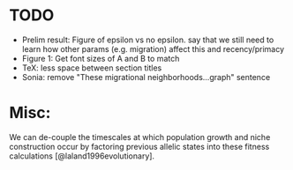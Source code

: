 # TODO
* Prelim result: Figure of epsilon vs no epsilon. say that we still need to learn how other params (e.g. migration) affect this and recency/primacy
* Figure 1: Get font sizes of A and B to match
* TeX: less space between section titles
* Sonia: remove "These migrational neighborhoods...graph" sentence


# Misc:

We can de-couple the timescales at which population growth and niche                                                                                   
construction occur by factoring previous allelic states into these fitness                                                                             
calculations [@laland1996evolutionary].
